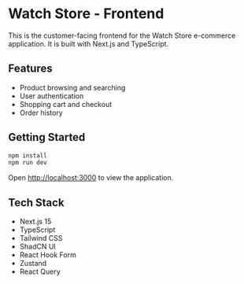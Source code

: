 # Watch Store - Frontend

This is the customer-facing frontend for the Watch Store e-commerce application. It is built with Next.js and TypeScript.

## Features

- Product browsing and searching
- User authentication
- Shopping cart and checkout
- Order history

## Getting Started

```bash
npm install
npm run dev
```

Open [http://localhost:3000](http://localhost:3000) to view the application.

## Tech Stack

- Next.js 15
- TypeScript
- Tailwind CSS
- ShadCN UI
- React Hook Form
- Zustand
- React Query